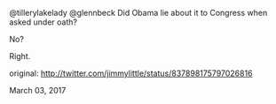 @tillerylakelady @glennbeck Did Obama lie about it to Congress when asked under oath?

No?

Right. 

original: http://twitter.com/jimmylittle/status/837898175797026816 

March 03, 2017